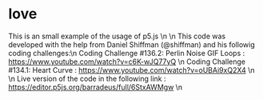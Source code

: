 # love
This is an small example of the usage of p5.js \n
\n
This code was developed with the help from Daniel Shiffman (@shiffman) and his followig coding challenges:\n
  Coding Challenge #136.2: Perlin Noise GIF Loops : https://www.youtube.com/watch?v=c6K-wJQ77yQ \n
  Coding Challenge #134.1: Heart Curve : https://www.youtube.com/watch?v=oUBAi9xQ2X4 \n
\n
Live version of the code in the following link : https://editor.p5js.org/barradeus/full/6StxAWMgw
\n
